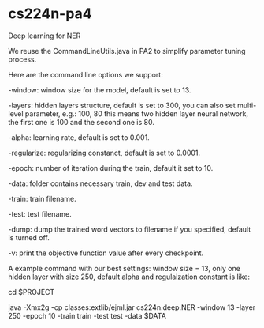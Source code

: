 cs224n-pa4
==========

Deep learning for NER

We reuse the CommandLineUtils.java in PA2 to simplify parameter tuning process.

Here are the command line options we support:

-window:  window size for the model, default is set to 13.

-layers:  hidden layers structure, default is set to 300, you can also set multi-level parameter, e.g.: 100, 80 this means two hidden layer neural network, the first one is 100 and the second one is 80.

-alpha:   learning rate, default is set to 0.001.

-regularize:  regularizing constanct, default is set to 0.0001.

-epoch:   number of iteration during the train, default it set to 10.

-data:    folder contains necessary train, dev and test data.

-train:   train filename.

-test:    test filename.

-dump:    dump the trained word vectors to filename if you specified, default is turned off.

-v:       print the objective function value after every checkpoint.


A example command with our best settings: window size = 13, only one hidden layer with size 250, default alpha and regulaization constant is like:


cd $PROJECT

java -Xmx2g -cp classes:extlib/ejml.jar cs224n.deep.NER -window 13 -layer 250 -epoch 10 -train train -test test -data $DATA
